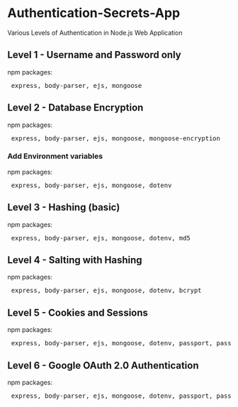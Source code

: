 # Authentication-Secrets-App

Various Levels of Authentication in Node.js Web Application

## Level 1 - Username and Password only
npm packages: 
<pre> express, body-parser, ejs, mongoose </pre>

## Level 2 - Database Encryption 
npm packages: 
<pre> express, body-parser, ejs, mongoose, mongoose-encryption </pre>

### Add Environment variables 
npm packages: 
<pre> express, body-parser, ejs, mongoose, dotenv </pre>

## Level 3 - Hashing (basic)
npm packages:
<pre> express, body-parser, ejs, mongoose, dotenv, md5 </pre>

## Level 4 - Salting with Hashing
npm packages: 
<pre> express, body-parser, ejs, mongoose, dotenv, bcrypt </pre>

## Level 5 - Cookies and Sessions
npm packages: 
<pre> express, body-parser, ejs, mongoose, dotenv, passport, passport-local, passport-local-mongoose, express-session </pre>

## Level 6 - Google OAuth 2.0 Authentication
npm packages: 
<pre> express, body-parser, ejs, mongoose, dotenv, passport, passport-local, passport-local-mongoose, express-session, passport-google-oauth20, mongoose-findorcreate </pre>

